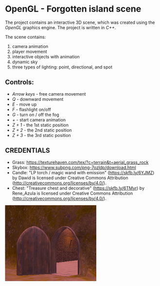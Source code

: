 # OpenGL - Forgotten island scene

The project contains an interactive 3D scene, which was created using the *OpenGL* graphics engine. The project is written in *C++*.

The scene contains:
1. camera animation 
2. player movement 
3. interactive objects with animation
4. dynamic sky
5. three types of lighting: point, directional, and spot

## Controls:
* *Arrow keys* - free camera movement
* *Q* - downward movement
* *E* - move up
* *F* - flashlight on/off
* *G* - turn on / off the fog
* *+* - start camera animation
* *Z + 1* - the 1st static position
* *Z + 2* - the 2nd static position
* *Z + 3* - the 3rd static position


## CREDENTIALS
* Grass: https://texturehaven.com/tex/?c=terrain&t=aerial_grass_rock
* Skybox: https://www.subpng.com/png-7ozldp/download.html
* Candle: "LP torch / magic wand with emission" (https://skfb.ly/6YJMZ) by Dawid is licensed under Creative Commons Attribution (http://creativecommons.org/licenses/by/4.0/).
* Chest: "Treasure chest and decorative" (https://skfb.ly/6TMyr) by Rene_Azula is licensed under Creative Commons Attribution (http://creativecommons.org/licenses/by/4.0/).

![Preview 1](/data/thumbnail_01.png)
